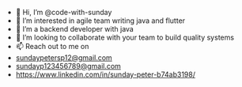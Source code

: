 - 👋 Hi, I’m @code-with-sunday
- 👀 I’m interested in agile team writing java and flutter
- 🌱 I’m a backend developer with java
- 💞️ I’m looking to collaborate with your team to build quality systems
- 📫 Reach out to me on
- sundaypetersp12@gmail.com
- sundayp123456789@gmail.com
- https://www.linkedin.com/in/sunday-peter-b74ab3198/

<!---
code-with-sunday/code-with-sunday is a ✨ special ✨ repository because its `README.md` (this file) appears on your GitHub profile.
You can click the Preview link to take a look at your changes.
--->
